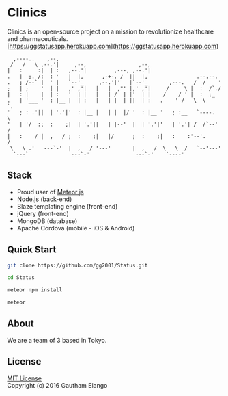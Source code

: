 # Clinics

Clinics is an open-source project on a mission to revolutionize healthcare and pharmaceuticals. <br>
[https://ggstatusapp.herokuapp.com](https://ggstatusapp.herokuapp.com)

```                                                                  
  ,----..    ,--,                                                        
 /   /   \ ,--.'|     ,--,                 ,--,                          
|   :     :|  | :   ,--.'|         ,---, ,--.'|                          
.   |  ;. /:  : '   |  |,      ,-+-. /  ||  |,                .--.--.    
.   ; /--` |  ' |   `--'_     ,--.'|'   |`--'_       ,---.   /  /    '   
;   | ;    '  | |   ,' ,'|   |   |  ,"' |,' ,'|     /     \ |  :  /`./   
|   : |    |  | :   '  | |   |   | /  | |'  | |    /    / ' |  :  ;_     
.   | '___ '  : |__ |  | :   |   | |  | ||  | :   .    ' /   \  \    `.  
'   ; : .'||  | '.'|'  : |__ |   | |  |/ '  : |__ '   ; :__   `----.   \ 
'   | '/  :;  :    ;|  | '.'||   | |--'  |  | '.'|'   | '.'| /  /`--'  / 
|   :    / |  ,   / ;  :    ;|   |/      ;  :    ;|   :    :'--'.     /  
 \   \ .'   ---`-'  |  ,   / '---'       |  ,   /  \   \  /   `--'---'   
  `---`              ---`-'               ---`-'    `----'           
```

## Stack

* Proud user of [Meteor js](https://github.com/meteor/meteor)
* Node.js (back-end)
* Blaze templating engine (front-end)
* jQuery (front-end)
* MongoDB (database)
* Apache Cordova (mobile - iOS & Android)

## Quick Start

```bash
git clone https://github.com/gg2001/Status.git
```

```bash
cd Status
```

```bash
meteor npm install
```

```bash
meteor
```

## About

We are a team of 3 based in Tokyo. 

## License

[MIT License](https://opensource.org/licenses/MIT) <br>
Copyright (c) 2016 Gautham Elango
